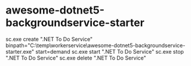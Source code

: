 # awesome-dotnet5-backgroundservice-starter


sc.exe create ".NET To Do Service" binpath="C:\temp\workerservice\awesome-dotnet5-backgroundservice-starter.exe" start=demand
sc.exe start ".NET To Do Service"
sc.exe stop ".NET To Do Service"
sc.exe delete ".NET To Do Service"
